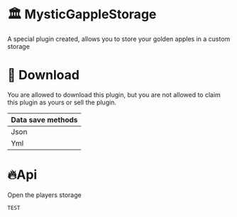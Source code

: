 # 🏛️ MysticGappleStorage
A special plugin created, allows you to store your golden apples in a custom storage

# 📝 Download
You are allowed to download this plugin, but you are not allowed to claim this plugin as yours or sell the plugin.

| Data save methods|
| ---------------- |
| Json             |
| Yml              |

# 🔥Api 

Open the players storage
```
TEST
```
